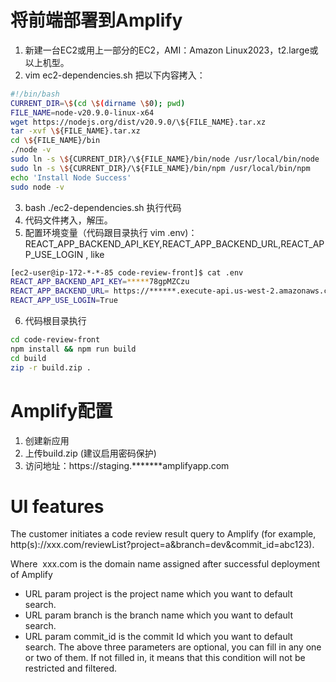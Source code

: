 # 将前端部署到Amplify
1. 新建一台EC2或用上一部分的EC2，AMI：Amazon Linux2023，t2.large或以上机型。
2. vim ec2-dependencies.sh 把以下内容拷入：
```bash
#!/bin/bash
CURRENT_DIR=\$(cd \$(dirname \$0); pwd)
FILE_NAME=node-v20.9.0-linux-x64
wget https://nodejs.org/dist/v20.9.0/\${FILE_NAME}.tar.xz
tar -xvf \${FILE_NAME}.tar.xz
cd \${FILE_NAME}/bin
./node -v
sudo ln -s \${CURRENT_DIR}/\${FILE_NAME}/bin/node /usr/local/bin/node
sudo ln -s \${CURRENT_DIR}/\${FILE_NAME}/bin/npm /usr/local/bin/npm
echo 'Install Node Success'
sudo node -v
```
3. bash ./ec2-dependencies.sh 执行代码
4. 代码文件拷入，解压。
5. 配置环境变量（代码跟目录执行 vim .env)：REACT_APP_BACKEND_API_KEY,REACT_APP_BACKEND_URL,REACT_APP_USE_LOGIN , like
```bash
[ec2-user@ip-172-*-*-85 code-review-front]$ cat .env
REACT_APP_BACKEND_API_KEY=*****78gpMZCzu
REACT_APP_BACKEND_URL=﻿ https://******.execute-api.us-west-2.amazonaws.com/prod/﻿
REACT_APP_USE_LOGIN=True
```
6. 代码根目录执行
```bash
cd code-review-front
npm install && npm run build
cd build
zip -r build.zip .
```

# Amplify配置
1. 创建新应用
2. 上传build.zip (建议启用密码保护)
3. 访问地址：https://staging.*******amplifyapp.com

# UI features
The customer initiates a code review result query to Amplify (for example, http(s)://xxx.com/reviewList?project=a&branch=dev&commit_id=abc123).

Where ﻿ xxx.com﻿ is the domain name assigned after successful deployment of Amplify
- URL param project is the project name which you want to default search.
- URL param branch is the branch name which you want to default search.
- URL param commit_id is the commit Id which you want to default search.
The above three parameters are optional, you can fill in any one or two of them. If not filled in, it means that this condition will not be restricted and filtered.
